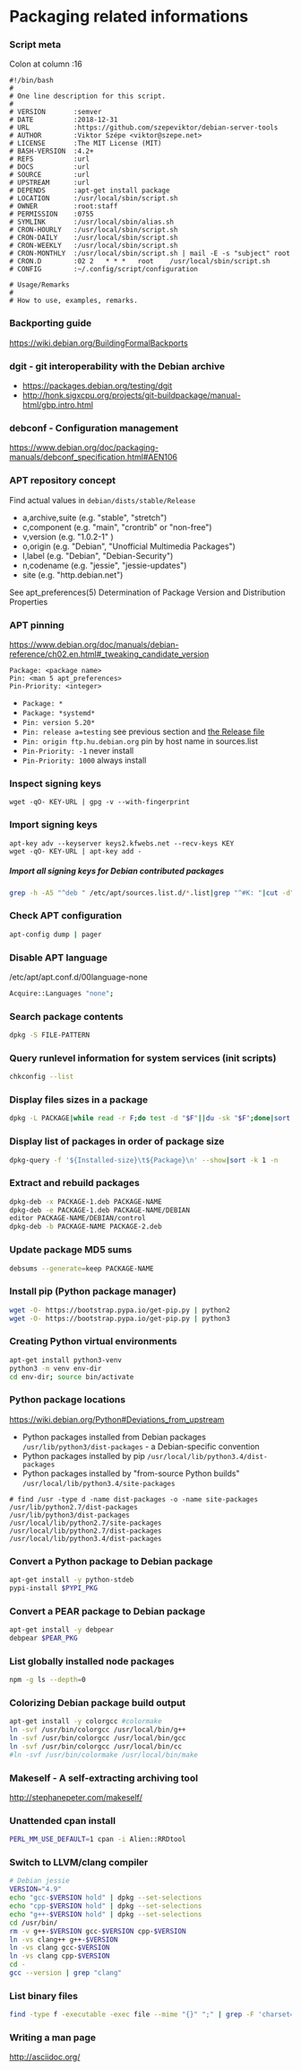 # Packaging related informations

### Script meta

Colon at column :16

```
#!/bin/bash
#
# One line description for this script.
#
# VERSION       :semver
# DATE          :2018-12-31
# URL           :https://github.com/szepeviktor/debian-server-tools
# AUTHOR        :Viktor Szépe <viktor@szepe.net>
# LICENSE       :The MIT License (MIT)
# BASH-VERSION  :4.2+
# REFS          :url
# DOCS          :url
# SOURCE        :url
# UPSTREAM      :url
# DEPENDS       :apt-get install package
# LOCATION      :/usr/local/sbin/script.sh
# OWNER         :root:staff
# PERMISSION    :0755
# SYMLINK       :/usr/local/sbin/alias.sh
# CRON-HOURLY   :/usr/local/sbin/script.sh
# CRON-DAILY    :/usr/local/sbin/script.sh
# CRON-WEEKLY   :/usr/local/sbin/script.sh
# CRON-MONTHLY  :/usr/local/sbin/script.sh | mail -E -s "subject" root
# CRON.D        :02 2	* * *	root	/usr/local/sbin/script.sh
# CONFIG        :~/.config/script/configuration

# Usage/Remarks
#
# How to use, examples, remarks.
```

### Backporting guide

https://wiki.debian.org/BuildingFormalBackports

### dgit - git interoperability with the Debian archive

- https://packages.debian.org/testing/dgit
- http://honk.sigxcpu.org/projects/git-buildpackage/manual-html/gbp.intro.html

### debconf - Configuration management

https://www.debian.org/doc/packaging-manuals/debconf_specification.html#AEN106

### APT repository concept

Find actual values in `debian/dists/stable/Release`

-   a,archive,suite (e.g. "stable", "stretch")
-   c,component     (e.g. "main", "crontrib" or "non-free")
-   v,version       (e.g. "1.0.2-1" )
-   o,origin        (e.g. "Debian", "Unofficial Multimedia Packages")
-   l,label         (e.g. "Debian", "Debian-Security")
-   n,codename      (e.g. "jessie", "jessie-updates")
-   site            (e.g. "http.debian.net")

See apt_preferences(5) Determination of Package Version and Distribution Properties

### APT pinning

https://www.debian.org/doc/manuals/debian-reference/ch02.en.html#_tweaking_candidate_version

```
Package: <package name>
Pin: <man 5 apt_preferences>
Pin-Priority: <integer>
```

- `Package: *`
- `Package: *systemd*`
- `Pin: version 5.20*`
- `Pin: release a=testing` see previous section and
  [the Release file](https://packages.sury.org/php/dists/stretch/Release)
- `Pin: origin ftp.hu.debian.org` pin by host name in sources.list
- `Pin-Priority: -1` never install
- `Pin-Priority: 1000` always install

### Inspect signing keys

```
wget -qO- KEY-URL | gpg -v --with-fingerprint
```

### Import signing keys

```
apt-key adv --keyserver keys2.kfwebs.net --recv-keys KEY
wget -qO- KEY-URL | apt-key add -
```

##### Import all signing keys for Debian contributed packages

```bash
grep -h -A5 "^deb " /etc/apt/sources.list.d/*.list|grep "^#K: "|cut -d" " -f2-|/bin/bash
```

### Check APT configuration

```bash
apt-config dump | pager
```

### Disable APT language

/etc/apt/apt.conf.d/00language-none

```bash
Acquire::Languages "none";
```

### Search package contents

```bash
dpkg -S FILE-PATTERN
```

### Query runlevel information for system services (init scripts)

```bash
chkconfig --list
```

### Display files sizes in a package

```bash
dpkg -L PACKAGE|while read -r F;do test -d "$F"||du -sk "$F";done|sort -n
```

### Display list of packages in order of package size

```bash
dpkg-query -f '${Installed-size}\t${Package}\n' --show|sort -k 1 -n
```

### Extract and rebuild packages

```bash
dpkg-deb -x PACKAGE-1.deb PACKAGE-NAME
dpkg-deb -e PACKAGE-1.deb PACKAGE-NAME/DEBIAN
editor PACKAGE-NAME/DEBIAN/control
dpkg-deb -b PACKAGE-NAME PACKAGE-2.deb
```

### Update package MD5 sums

```bash
debsums --generate=keep PACKAGE-NAME
```

### Install pip (Python package manager)

```bash
wget -O- https://bootstrap.pypa.io/get-pip.py | python2
wget -O- https://bootstrap.pypa.io/get-pip.py | python3
```

### Creating Python virtual environments

```bash
apt-get install python3-venv
python3 -m venv env-dir
cd env-dir; source bin/activate
```

### Python package locations

https://wiki.debian.org/Python#Deviations_from_upstream

- Python packages installed from Debian packages `/usr/lib/python3/dist-packages` - a Debian-specific convention
- Python packages installed by pip `/usr/local/lib/python3.4/dist-packages`
- Python packages installed by "from-source Python builds" `/usr/local/lib/python3.4/site-packages`

```
# find /usr -type d -name dist-packages -o -name site-packages
/usr/lib/python2.7/dist-packages
/usr/lib/python3/dist-packages
/usr/local/lib/python2.7/site-packages
/usr/local/lib/python2.7/dist-packages
/usr/local/lib/python3.4/dist-packages
```

### Convert a Python package to Debian package

```bash
apt-get install -y python-stdeb
pypi-install $PYPI_PKG
```

### Convert a PEAR package to Debian package

```bash
apt-get install -y debpear
debpear $PEAR_PKG
```

### List globally installed node packages

```bash
npm -g ls --depth=0
```

### Colorizing Debian package build output

```bash
apt-get install -y colorgcc #colormake
ln -svf /usr/bin/colorgcc /usr/local/bin/g++
ln -svf /usr/bin/colorgcc /usr/local/bin/gcc
ln -svf /usr/bin/colorgcc /usr/local/bin/cc
#ln -svf /usr/bin/colormake /usr/local/bin/make
```

### Makeself - A self-extracting archiving tool

http://stephanepeter.com/makeself/

### Unattended cpan install

```bash
PERL_MM_USE_DEFAULT=1 cpan -i Alien::RRDtool
```

### Switch to LLVM/clang compiler

```bash
# Debian jessie
VERSION="4.9"
echo "gcc-$VERSION hold" | dpkg --set-selections
echo "cpp-$VERSION hold" | dpkg --set-selections
echo "g++-$VERSION hold" | dpkg --set-selections
cd /usr/bin/
rm -v g++-$VERSION gcc-$VERSION cpp-$VERSION
ln -vs clang++ g++-$VERSION
ln -vs clang gcc-$VERSION
ln -vs clang cpp-$VERSION
cd -
gcc --version | grep "clang"
```

### List binary files

```bash
find -type f -executable -exec file --mime "{}" ";" | grep -F 'charset=binary'
```

### Writing a man page

http://asciidoc.org/
